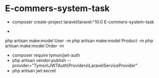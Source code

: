 # E-commers-system-task

- composer create-project laravel/laravel:^10.0 E-commers-system-task

-
php artisan make:model User -m
php artisan make:model Product -m
php artisan make:model Order -m

- composer require tymon/jwt-auth
- php artisan vendor:publish --provider="Tymon\JWTAuth\Providers\LaravelServiceProvider"
- php artisan jwt:secret

